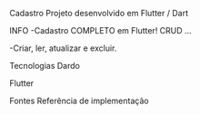 Cadastro
Projeto desenvolvido em Flutter / Dart

INFO
-Cadastro COMPLETO em Flutter! CRUD ...

-Criar, ler, atualizar e excluir.



Tecnologias
Dardo

Flutter

Fontes
Referência de implementação